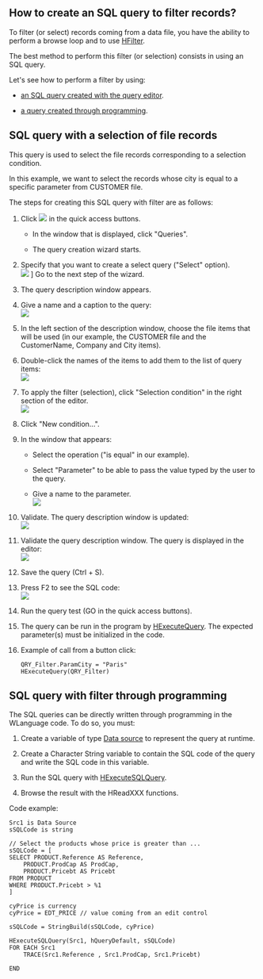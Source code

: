 
## How to create an SQL query to filter records?
			

<a name="NOTE1"></a>
<a name="NOTE1_1"></a>
To filter (or select) records coming from a data file, you have the ability to perform a browse loop and to use [HFilter](../WDLang4/3044100.md). 

The best method to perform this filter (or selection) consists in using an SQL query.

Let's see how to perform a filter by using: 

- [an SQL query created with the query editor](#NOTE2_1).

- [a query created through programming](#NOTE3_1). 




<a name="NOTE2"></a>
<a name="NOTE2_1"></a>


## SQL query with a selection of file records
<a name="sql_query_with_selection_file_records_ELTTEXTE000168"></a>
This query is used to select the file records corresponding to a selection condition. 

In this example, we want to select the records whose city is equal to a specific parameter from CUSTOMER file.

The steps for creating this SQL query with filter are as follows: 

1. Click ![](https://doc.pcsoft.fr/en-US/images/image.awp?langid=3&name=ico_nouveau.gif) in the quick access buttons. 

	- In the window that is displayed, click "Queries". 

	- The query creation wizard starts.




2. Specify that you want to create a select query ("Select" option). <br>![](https://doc.pcsoft.fr/en-US/images/image.awp?langid=3&name=CLF_Requ%EAte_Somme%20-%20HC%20N%B0001.gif&type=thumb)
]
	Go to the next step of the wizard.

3. The query description window appears.

4. Give a name and a caption to the query: <br>![](https://doc.pcsoft.fr/en-US/images/image.awp?langid=3&name=CLF_Requ%EAte_Filtre%20-%20HC%20N%B0002.gif&type=thumb)


5. In the left section of the description window, choose the file items that will be used (in our example, the CUSTOMER file and the CustomerName, Company and City items). 

6. Double-click the names of the items to add them to the list of query items: <br>![](https://doc.pcsoft.fr/en-US/images/image.awp?langid=3&name=CLF_Requ%EAte_Filtre%20-%20HC%20N%B0003.gif)


7. To apply the filter (selection), click "Selection condition" in the right section of the editor.<br>![](https://doc.pcsoft.fr/en-US/images/image.awp?langid=3&name=CLF_Requ%EAte_Filtre%20-%20HC%20N%B0004.gif)


8. Click "New condition...". 

9. In the window that appears: 

	- Select the operation ("is equal" in our example).

	- Select "Parameter" to be able to pass the value typed by the user to the query.

	- Give a name to the parameter. <br>![](https://doc.pcsoft.fr/en-US/images/image.awp?langid=3&name=CLF_Requ%EAte_Filtre%20-%20HC%20N%B0005.gif)





10. Validate. The query description window is updated: <br>![](https://doc.pcsoft.fr/en-US/images/image.awp?langid=3&name=CLF_Requ%EAte_Filtre%20-%20HC%20N%B0006.gif)


11. Validate the query description window. The query is displayed in the editor: <br>![](https://doc.pcsoft.fr/en-US/images/image.awp?langid=3&name=CLF_Requ%EAte_Filtre%20-%20HC%20N%B0007.gif)


12. Save the query (Ctrl + S). 

13. Press F2 to see the SQL code: <br>![](https://doc.pcsoft.fr/en-US/images/image.awp?langid=3&name=CLF_Requ%EAte_Filtre%20-%20HC%20N%B0008.gif)


14. Run the query test (GO in the quick access buttons). 

15. The query can be run in the program by [HExecuteQuery](../WDLang4/3044080.md). The expected parameter(s) must be initialized in the code. 

16. Example of call from a button click: 
	
	```wl
	QRY_Filter.ParamCity = "Paris"
	HExecuteQuery(QRY_Filter)
	```





<a name="NOTE3"></a>
<a name="NOTE3_1"></a>


## SQL query with filter through programming
<a name="sql_query_with_filter_through_programming_ELTTEXTE000192"></a>
The SQL queries can be directly written through programming in the WLanguage code. To do so, you must: 

1. Create a variable of type [Data source](../WDLang4/1514053.md) to represent the query at runtime. 

2. Create a Character String variable to contain the SQL code of the query and write the SQL code in this variable. 

3. Run the SQL query with [HExecuteSQLQuery](../WDLang4/3044084.md).

4. Browse the result with the HReadXXX functions.




Code example: 


```wl
Src1 is Data Source
sSQLCode is string

// Select the products whose price is greater than ...
sSQLCode = [
SELECT PRODUCT.Reference AS Reference,	
	PRODUCT.ProdCap AS ProdCap,	
	PRODUCT.Pricebt AS Pricebt
FROM PRODUCT
WHERE PRODUCT.Pricebt > %1
]

cyPrice is currency
cyPrice = EDT_PRICE // value coming from an edit control

sSQLCode = StringBuild(sSQLCode, cyPrice)

HExecuteSQLQuery(Src1, hQueryDefault, sSQLCode)
FOR EACH Src1
	TRACE(Src1.Reference , Src1.ProdCap, Src1.Pricebt)

END
```



